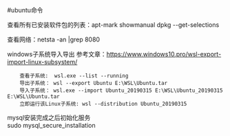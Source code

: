 #ubuntu命令

  查看所有已安装软件包的列表：apt-mark showmanual
                            dpkg --get-selections
                            
                            
  查看网络：netsta -an |grep 8080           



  windows子系统导入导出
        参考文章：https://www.windows10.pro/wsl-export-import-linux-subsystem/
        
        查看子系统:  wsl.exe --list --running
        导出子系统： wsl --export Ubuntu E:\WSL\Ubuntu.tar
        导入子系统： wsl.exe --import Ubuntu_20190315 E:\WSL\Ubuntu_20190315 E:\WSL\Ubuntu.tar
        立即运行该Linux子系统: wsl --distribution Ubuntu_20190315
        
        
mysql安装完成之后初始化服务        
sudo mysql_secure_installation        
